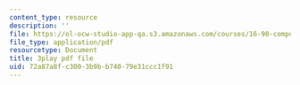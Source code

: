 ```yaml
---
content_type: resource
description: ''
file: https://ol-ocw-studio-app-qa.s3.amazonaws.com/courses/16-90-computational-methods-in-aerospace-engineering-spring-2014/72a87a8fc3003b9bb74079e31ccc1f91_5sq9vxCG_dQ.pdf
file_type: application/pdf
resourcetype: Document
title: 3play pdf file
uid: 72a87a8f-c300-3b9b-b740-79e31ccc1f91
---
```

